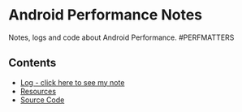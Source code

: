 # Android Performance Notes
Notes, logs and code about Android Performance. #PERFMATTERS

## Contents
* [Log - click here to see my note](log.md)
* [Resources](resources.md)
* [Source Code](code)